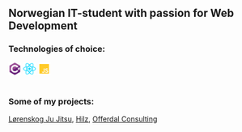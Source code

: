 ## Norwegian IT-student with passion for Web Development

### Technologies of choice:

<img src="./Images/CSharpIcon.png" alt="JavaScript Icon" width="25"/> <img src="./Images/ReactIcon.png" alt="JavaScript Icon" width="25"/> <img src="./Images/JSIcon.png" alt="JavaScript Icon" width="25"/>

#

### Some of my projects:

<a href="https://goshin.no">Lørenskog Ju Jitsu</a>,
<a href="https://hilz.no">Hilz</a>,
<a href="http://offerdalconsulting.no">Offerdal Consulting</a>

#
